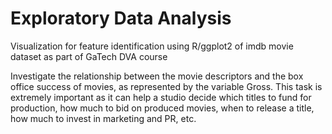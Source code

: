 # Exploratory Data Analysis
Visualization for feature identification using R/ggplot2 of imdb movie dataset as part of GaTech DVA course

Investigate the relationship between the movie descriptors and the box office success of movies, as represented 
by the variable  Gross. This task is extremely important as it can help a studio decide which titles to fund for 
production, how much to bid on produced movies, when to release a title, how much to invest in marketing and PR, etc. 
